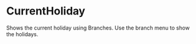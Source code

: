 # CurrentHoliday
Shows the current holiday using Branches.
Use the branch menu to show the holidays.
